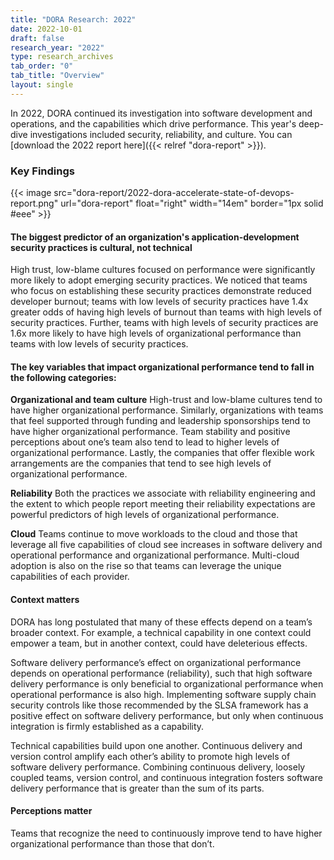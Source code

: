 ```yaml
---
title: "DORA Research: 2022"
date: 2022-10-01
draft: false
research_year: "2022"
type: research_archives
tab_order: "0"
tab_title: "Overview"
layout: single
---
```

In 2022, DORA continued its investigation into software development and operations, and the capabilities which drive performance. This year's deep-dive investigations included security, reliability, and culture. You can [download the 2022 report here]({{< relref "dora-report" >}}).

### Key Findings

{{< image src="dora-report/2022-dora-accelerate-state-of-devops-report.png" url="dora-report" float="right" width="14em" border="1px solid #eee" >}}

#### The biggest predictor of an organization's application-development security practices is cultural, not technical
High trust, low-blame cultures focused on performance were significantly more likely to adopt emerging security practices. We noticed that teams who focus on establishing these security practices demonstrate reduced developer burnout; teams with low levels of security practices have 1.4x greater odds of having high levels of burnout than teams with high levels of security practices. Further, teams with high levels of security practices are 1.6x more likely to have high levels of organizational performance than teams with low levels of security practices.

#### The key variables that impact organizational performance tend to fall in the following categories:
**Organizational and team culture**
High-trust and low-blame cultures tend to have higher organizational performance. Similarly, organizations with teams that feel supported through funding and leadership sponsorships tend to have higher organizational performance. Team stability and positive perceptions about one’s team also tend to lead to higher levels of organizational performance. Lastly, the companies that offer flexible work arrangements are the companies that tend to see high levels of organizational performance. 

**Reliability**
Both the practices we associate with reliability engineering and the extent to which people report meeting their reliability expectations are powerful predictors of high levels of organizational performance.

**Cloud**
Teams continue to move workloads to the cloud and those that leverage all five capabilities of cloud see increases in software delivery and operational performance and organizational performance. Multi-cloud adoption is also on the rise so that teams can leverage the unique capabilities of each provider.

#### Context matters
DORA has long postulated that many of these effects depend on a team’s broader context. For example, a technical capability in one context could empower a team, but in another context, could have deleterious effects.

Software delivery performance’s effect on organizational performance depends on operational performance (reliability), such that high software delivery performance is only beneficial to organizational performance when operational performance is also high. Implementing software supply chain security controls like those recommended by the SLSA framework has a positive effect on software delivery performance, but only when continuous integration is firmly established as a capability. 

Technical capabilities build upon one another. Continuous delivery and version control amplify each other’s ability to promote high levels of software delivery performance. Combining continuous delivery, loosely coupled teams, version control, and continuous integration fosters software delivery performance that is greater than the sum of its parts.

#### Perceptions matter
Teams that recognize the need to continuously improve tend to have higher organizational performance than those that don’t.
